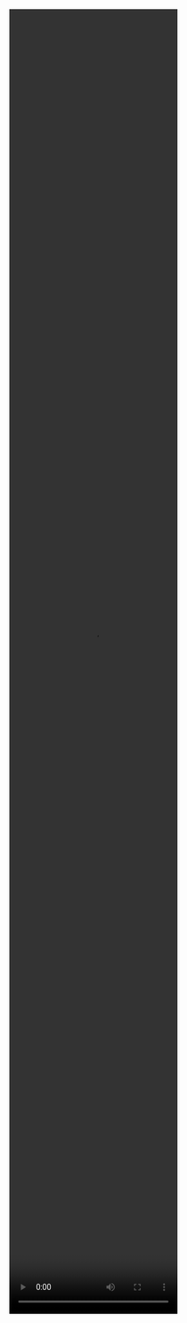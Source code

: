 <!DOCTYPE html>
<html>
<head>
	<title>
		UGADI WISHES TO ALL
	</title>
	<link rel="stylesheet" type="text/css" href="s1.css">
</head>
<body>
	 <video  calss ="1" height="60%" width="60%" controls autopla>      <source src="ug.mp4" type="video/mp4">
	 </video>
	 <div class="helo">
       <marquee direction="left right" behaviour="scroll">
     	<center>
     		 <img src="WISH2.jpg" height="40%" width="40%">
     	</center>
      </marquee>
    </div>
    <div class="wraper">
      <marquee direction="right"> 
      	<h1>
      	<ul>
      	   <li> WISH A HAPPAY UGADI TO U AND UR FAMILY</li>
      	   <li> THIS IS A YEAR WHICH WE STARTING WITH A STRUGLE 
      	   </li>
           <li> BUT BEAWARE ABOUT YOURSELF AND OTHERS </li>
           <li> CELEBRATE AS BEST AS POSSIBLE </li>

       </ul>
    </h1>
     </marquee>
    </div>

</body>
</html>
